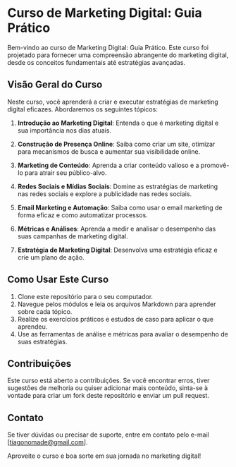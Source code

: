 # Curso de Marketing Digital: Guia Prático

Bem-vindo ao curso de Marketing Digital: Guia Prático. Este curso foi projetado para fornecer uma compreensão abrangente do marketing digital, desde os conceitos fundamentais até estratégias avançadas.

## Visão Geral do Curso

Neste curso, você aprenderá a criar e executar estratégias de marketing digital eficazes. Abordaremos os seguintes tópicos:

1. **Introdução ao Marketing Digital**: Entenda o que é marketing digital e sua importância nos dias atuais.

2. **Construção de Presença Online**: Saiba como criar um site, otimizar para mecanismos de busca e aumentar sua visibilidade online.

3. **Marketing de Conteúdo**: Aprenda a criar conteúdo valioso e a promovê-lo para atrair seu público-alvo.

4. **Redes Sociais e Mídias Sociais**: Domine as estratégias de marketing nas redes sociais e explore a publicidade nas redes sociais.

5. **Email Marketing e Automação**: Saiba como usar o email marketing de forma eficaz e como automatizar processos.

6. **Métricas e Análises**: Aprenda a medir e analisar o desempenho das suas campanhas de marketing digital.

7. **Estratégia de Marketing Digital**: Desenvolva uma estratégia eficaz e crie um plano de ação.

## Como Usar Este Curso

1. Clone este repositório para o seu computador.
2. Navegue pelos módulos e leia os arquivos Markdown para aprender sobre cada tópico.
3. Realize os exercícios práticos e estudos de caso para aplicar o que aprendeu.
4. Use as ferramentas de análise e métricas para avaliar o desempenho de suas estratégias.


## Contribuições

Este curso está aberto a contribuições. Se você encontrar erros, tiver sugestões de melhoria ou quiser adicionar mais conteúdo, sinta-se à vontade para criar um fork deste repositório e enviar um pull request.

## Contato

Se tiver dúvidas ou precisar de suporte, entre em contato pelo e-mail [tiagonomade@gmail.com].

Aproveite o curso e boa sorte em sua jornada no marketing digital!
